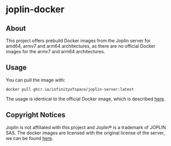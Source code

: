 # joplin-docker

## About

This project offers prebuild Docker images from the Joplin server for amd64, armv7 and arm64 architectures,
as there are no official Docker images for the armv7 and arm64 architectures.

## Usage

You can pull the image with:

```commandline
docker pull ghcr.io/infinityofspace/joplin-server:latest
```

The usage is identical to the official Docker image, which is described [here](https://hub.docker.com/r/joplin/server).

## Copyright Notices

Joplin is not affiliated with this project and Joplin® is a trademark of JOPLIN SAS.
The docker images are licensed with the original license of the server, we can be found [here](https://raw.githubusercontent.com/laurent22/joplin/dev/packages/server/LICENSE.md).
